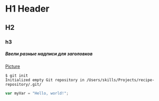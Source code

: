 # H1 Header
## H2
### h3








##### Ввели разные надписи для заголовков

[Picture](https://octodex.github.com/images/yaktocat.png)


```
$ git init
Initialized empty Git repository in /Users/skills/Projects/recipe-repository/.git/
```


``` javascript
var myVar = "Hello, world!";
```
